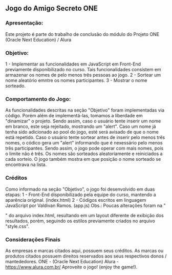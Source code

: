 ## Jogo do Amigo Secreto ONE
### Apresentação:
Este projeto é parte do trabalho de conclusão do módulo do Projeto ONE (Oracle Next Education) / Alura

### Objetivo:
1 - Implementar as funcionalidades em JavaScript em Front-End previamente disponibilizado no curso. Tais funcionalidades consistem em armazenar os nomes de pelo menos três pessoas ao jogo.
2 - Sortear um nome aleatório emntre os nomes participantes.
3 - Mostrar o nome sorteado.

### Comportamento do Jogo:
As funcionalidades descritas na seção "Objetivo" foram implementadas via código. Porém além de implementá-las, tomamos a liberdade em "dinamizar" o projeto.
Sendo assim, caso o usuário tente inserir um nome em branco, este seja rejeitado, mostrando um "alert". Caso um nome já tenha sido adicionado ao pool do jogo, esté será avisado de que o nome está repetido. Caso o usuário tente sortear antes de inserir pelo menos três nomes, o códico gera um "alert" informando que é nexessário pelo menos três participantes.
Sendo assim, o jogo pode operar com mais nomes, pois o limite não é três.
Os nomes são sorteados aleatoriamente e reiniciados a cada sorteio. O jogo também mostra em que posição o nome sorteado se encontrava na lista.

### Créditos
Como informado na seção "Objetivo", o jogo foi desenvolvido em duas etapas:
1 - Front-End disponibilizado pela equipe do curso, mantendo a aparência original. (index.html)
2 - Códigos escritos em linguagem JavaScript por Valdivan Ramos. (app.js)
Obs.: Poucas alterações foram na "<section class="input-section">" do arquivo index.html, resultando em um layout diferente de exibição dos resultados, porém, seguindo os estilos previamente criados no arquivo "style.css".

### Considerações Finais
As empresas e marcas citados aqui, possuem seus créditos. As marcas ou produtos citados possuem direitos reservados aos seus respectivos donos / mantededores.
ONE - (Oracle Next Education)
Alura - https://www.alura.com.br/
Aproveite o jogo! (enjoy the game!).

